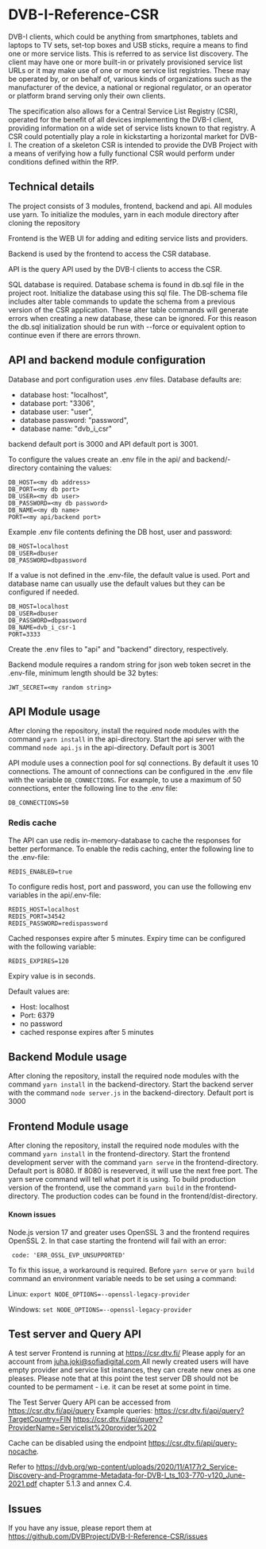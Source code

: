 # DVB-I-Reference-CSR

DVB-I clients, which could be anything from smartphones, tablets and laptops to TV sets, set-top boxes and USB sticks, require a means to find one or more service lists. This is referred to as service list discovery. The client may have one or more built-in or privately provisioned service list URLs or it may make use of one or more service list registries. These may be operated by, or on behalf of, various kinds of organizations such as the manufacturer of the device, a national or regional regulator, or an operator or platform brand serving only their own clients.

The specification also allows for a Central Service List Registry (CSR), operated for the benefit of all devices implementing the DVB-I client, providing information on a wide set of service lists known to that registry. A CSR could potentially play a role in kickstarting a horizontal market for DVB-I. The creation of a skeleton CSR is intended to provide the DVB Project with a means of verifying how a fully functional CSR would perform under conditions defined within the RfP.

## Technical details

The project consists of 3 modules, frontend, backend and api. 
All modules use yarn. To initialize the modules, yarn in each module directory after cloning the repository

Frontend is the WEB UI for adding and editing service lists and providers. 

Backend is used by the frontend to access the CSR database. 

API is the query API used by the DVB-I clients to access the CSR. 

SQL database is required. Database schema is found in db.sql file in the project root. Initialize the database using this sql file. The DB-schema file includes
alter table commands to update the schema from a previous version of the CSR application. These alter table commands will generate errors when creating a new database, these can be ignored. For this reason the db.sql initialization should be run with --force or equivalent option to continue even if there are errors thrown.

## API and backend module configuration

Database and port configuration uses .env files.
Database  defaults are:

* database host: "localhost",
* database port: "3306",
* database user: "user",
* database password: "password",
* database name: "dvb_i_csr"

backend default port is 3000 and API default port is 3001.

To configure the values create an .env file in the api/ and backend/-directory containing the values:
```
DB_HOST=<my db address>
DB_PORT=<my db port>
DB_USER=<my db user>
DB_PASSWORD=<my db password>
DB_NAME=<my db name>
PORT=<my api/backend port>
```
Example .env file contents defining the DB host, user and password:
```
DB_HOST=localhost
DB_USER=dbuser
DB_PASSWORD=dbpassword
```

If a value is not defined in the .env-file, the default value is used. Port and database name can usually use the default values but they can be configured if needed.
```
DB_HOST=localhost
DB_USER=dbuser
DB_PASSWORD=dbpassword
DB_NAME=dvb_i_csr-1
PORT=3333
```
Create the .env files to "api" and "backend" directory, respectively.

Backend module requires a random string for json web token secret in the .env-file, minimum length should be 32 bytes:
```
JWT_SECRET=<my random string>
```

## API Module usage

After cloning the repository, install the required node modules with the command `yarn install` in the api-directory.
Start the api server with the command `node api.js` in the api-directory. Default port is 3001

API module uses a connection pool for sql connections. By default it uses 10 connections. The amount of connections can be configured in the .env file with the variable `DB_CONNECTIONS`. For example, to use a maximum of 50 connections, enter the following line to the .env file:
```
DB_CONNECTIONS=50
```

### Redis cache

The API can use redis in-memory-database to cache the responses for better performance.
To enable the redis caching, enter the following line to the .env-file:
```
REDIS_ENABLED=true
```
To configure redis host, port and password, you can use the following env variables in the api/.env-file:
```
REDIS_HOST=localhost
REDIS_PORT=34542
REDIS_PASSWORD=redispassword
```

Cached responses expire after 5 minutes. Expiry time can be configured with the following variable:
```
REDIS_EXPIRES=120
```
Expiry value is in seconds.

Default values are:
* Host: localhost
* Port: 6379
* no password
* cached response expires after 5 minutes

## Backend Module usage

After cloning the repository, install the required node modules with the command `yarn install` in the backend-directory.
Start the backend server with the command `node server.js` in the backend-directory. Default port is 3000

## Frontend Module usage

After cloning the repository, install the required node modules with the command `yarn install` in the frontend-directory.
Start the frontend development server with the command `yarn serve` in the frontend-directory. Default port is 8080. If 8080 is reseverved,
it will use the next free port. The yarn serve command will tell what port it is using.
To build production version of the frontend, use the command `yarn build` in the frontend-directory. The production codes can be found 
in the frontend/dist-directory.

#### Known issues
Node.js version 17 and greater uses OpenSSL 3 and the frontend requires OpenSSL 2. In that case starting the frontend will fail with an error:
```
 code: 'ERR_OSSL_EVP_UNSUPPORTED'
```
To fix this issue, a workaround is required. Before `yarn serve` or `yarn build` command an environment variable needs to be set using a command:

Linux: `export NODE_OPTIONS=--openssl-legacy-provider`

Windows: `set NODE_OPTIONS=--openssl-legacy-provider`

## Test server and Query API

A test server Frontend is running at https://csr.dtv.fi/
Please apply for an account from [juha.joki@sofiadigital.com ](mailto:juha.joki@sofiadigital.com)
All newly created users will have empty provider and service list instances, they can create new ones as one pleases. Please note that at this point the test server DB should not be counted to be permament - i.e. it can be reset at some point in time.

The Test Server Query API can be accessed from https://csr.dtv.fi/api/query
Example queries: 
https://csr.dtv.fi/api/query?TargetCountry=FIN 
https://csr.dtv.fi/api/query?ProviderName=Servicelist%20provider%202

Cache can be disabled using the endpoint https://csr.dtv.fi/api/query-nocache. 

Refer to https://dvb.org/wp-content/uploads/2020/11/A177r2_Service-Discovery-and-Programme-Metadata-for-DVB-I_ts_103-770-v120_June-2021.pdf chapter 5.1.3 and annex C.4.

## Issues

If you have any issue, please report them at https://github.com/DVBProject/DVB-I-Reference-CSR/issues


